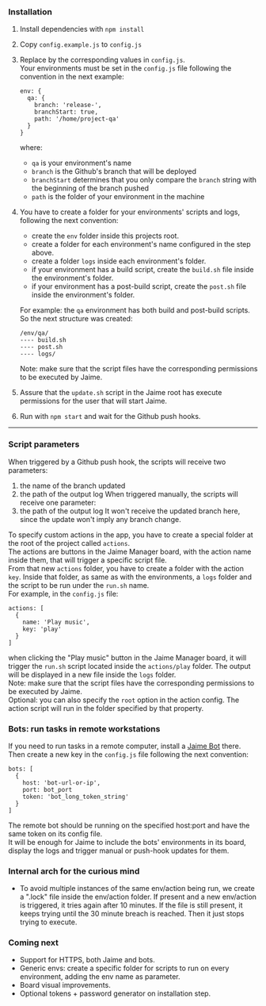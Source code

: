 ### Installation
1. Install dependencies with ``npm install``
2. Copy `config.example.js` to `config.js`
3. Replace by the corresponding values in `config.js`.<br>
  Your environments must be set in the `config.js` file following the convention in the next example:

    ```
    env: {
      qa: {
        branch: 'release-',
        branchStart: true,
        path: '/home/project-qa'
      }
    }
    ```
    where: 
      - ``qa`` is your environment's name
      - ``branch`` is the Github's branch that will be deployed
      - ``branchStart`` determines that you only compare the ``branch`` string with the beginning of the branch pushed
      - ``path`` is the folder of your environment in the machine

4. You have to create a folder for your environments' scripts and logs, following the next convention:

    - create the ``env`` folder inside this projects root.
    - create a folder for each environment's name configured in the step above.
    - create a folder ``logs`` inside each environment's folder.
    - if your environment has a build script, create the ``build.sh`` file inside the environment's folder.
    - if your environment has a post-build script, create the ``post.sh`` file inside the environment's folder.

    For example: the ``qa`` environment has both build and post-build scripts. So the next structure was created:
    ````
    /env/qa/
    ---- build.sh
    ---- post.sh
    ---- logs/
    ````

    Note: make sure that the script files have the corresponding permissions to be executed by Jaime.
5. Assure that the ``update.sh`` script in the Jaime root has execute permissions for the user that will start Jaime.
6. Run with `npm start` and wait for the Github push hooks.

--------------

### Script parameters
When triggered by a Github push hook, the scripts will receive two parameters:
 1. the name of the branch updated
 2. the path of the output log
When triggered manually, the scripts will receive one parameter:
 1. the path of the output log
  It won't receive the updated branch here, since the update won't imply any branch change.

To specify custom actions in the app, you have to create a special folder at the root of the project called ``actions``.<br>
The actions are buttons in the Jaime Manager board, with the action name inside them, that will trigger a specific script file.<br>
From that new ``actions`` folder, you have to create a folder with the action ``key``. Inside that folder, as same as with the environments, a ``logs`` folder and the script to be run under the ``run.sh`` name.<br>
For example, in the `config.js` file:

    actions: [
      {
        name: 'Play music',
        key: 'play'
      }
    ]

  when clicking the "Play music" button in the Jaime Manager board, it will trigger the ``run.sh`` script located inside the ``actions/play`` folder. The output will be displayed in a new file inside the ``logs`` folder.<br>
  Note: make sure that the script files have the corresponding permissions to be executed by Jaime.<br>
  Optional: you can also specify the ``root`` option in the action config. The action script will run in the folder specified by that property.
  
### Bots: run tasks in remote workstations
If you need to run tasks in a remote computer, install a [Jaime Bot](https://github.com/estreiten/jaime-bot) there.
Then create a new key in the `config.js` file following the next convention:

    bots: [
      {
        host: 'bot-url-or-ip',
        port: bot_port
        token: 'bot_long_token_string'
      }
    ]

The remote bot should be running on the specified host:port and have the same token on its config file.<br>
It will be enough for Jaime to include the bots' environments in its board, display the logs and trigger manual or push-hook updates for them.

### Internal arch for the curious mind
- To avoid multiple instances of the same env/action being run, we create a ".lock" file inside the env/action folder. 
If present and a new env/action is triggered, it tries again after 10 minutes. If the file is still present, it keeps trying until the 30 minute breach is reached. Then it just stops trying to execute.


### Coming next
- Support for HTTPS, both Jaime and bots.
- Generic envs: create a specific folder for scripts to run on every environment, adding the env name as parameter.
- Board visual improvements.
- Optional tokens + password generator on installation step.